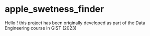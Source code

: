 # apple_swetness_finder

Hello ! this project has been originally developed as part of the Data Engineering course in GIST (2023)

